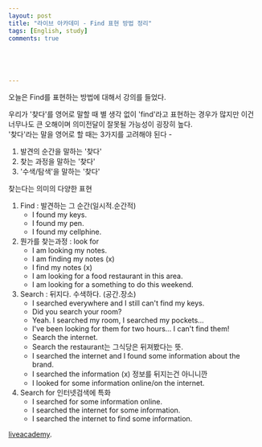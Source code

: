 ```yaml
---
layout: post
title: "라이브 아카데미 - Find 표현 방법 정리"
tags: [English, study]
comments: true





---
```


오늘은 Find를 표현하는 방법에 대해서 강의를 들었다.

우리가 '찾다'를 영어로 말할 때 별 생각 없이 'find'라고 표현하는 경우가 많지만 이건 너무나도 큰 오해이며 의미전달이 잘못될 가능성이 굉장히 높다.  
'찾다'라는 말을 영어로 할 때는 3가지를 고려해야 된다 -
1. 발견의 순간을 말하는 '찾다'
2. 찾는 과정을 말하는 '찾다'
3. '수색/탐색'을 말하는 '찾다'

찾는다는 의미의 다양한 표현

1. Find : 발견하는 그 순간(일시적.순간적)
     -   I found my keys.
     -   I found my pen.
     -   I found my cellphine.
2. 뭔가를 찾는과정 : look for
     -   I am looking my notes.
     -   I am finding my notes (x)
     -   I find my notes (x)
     -   I am looking for a food restaurant in this area.
     -   I am looking for a something to do this weekend.
3. Search : 뒤지다. 수색하다. (공간.장소)
     -   I searched everywhere and I still can't find my keys.
     -   Did you search your room?
     -   Yeah. I searched my room, I searched  my pockets...
     -   I've been looking for them for two hours... I can't find them! 
     -   Search the internet. 
     -   Search the restaurant는 그식당은 뒤져봤다는 뜻.
     -   I searched the internet and I found some information about the brand.
     -   I searched the information (x) 정보를 뒤지는건 아니니깐
     -   I looked for some information online/on the internet.
4. Search for 인터넷검색에 특화
     -   I searched for some information online.
     -   I searched the internet for some information.
     -   I searched the internet to find some information.


[liveacademy](https://www.youtube.com/watch?v=uXPxXG5NUYo).
